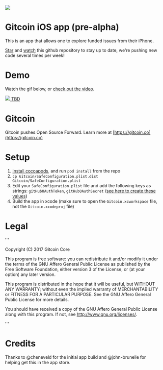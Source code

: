 <img src='https://d3vv6lp55qjaqc.cloudfront.net/items/263e3q1M2Y2r3L1X3c2y/helmet.png'/>

# Gitcoin iOS app (pre-alpha)

This is an app that allows one to explore funded issues from their iPhone.

[Star](https://github.com/gitcoinco/ios/stargazers) and [watch](https://github.com/gitcoinco/ios/watchers) this github repository to stay up to date, we're pushing new code several times per week!

# Demo

Watch the gif below, or <a href="https://TBD">check out the video</a>.

<a href="https://TBD">
<img src='img/demo.gif'/>
TBD
</a>

# Gitcoin

Gitcoin pushes Open Source Forward. Learn more at [https://gitcoin.co](https://gitcoin.co)

# Setup
1. [Install cocoapods](https://guides.cocoapods.org/using/getting-started.html), and run `pod install` from the repo
2. `cp Gitcoin/SafeConfiguration.plist.dist Gitcoin/SafeConfiguration.plist`
3. Edit your `SafeConfiguration.plist` file and add the following keys as strings: `gitHubOAuthToken`, `gitHubOAuthSecret` ([see here to create these values](https://github.com/settings/developers))
4. Build the app in xcode (make sure to open the `Gitcoin.xcworkspace` file, not the `Gitcoin.xcodeproj` file)

# Legal

'''

Copyright (C) 2017 Gitcoin Core 

This program is free software: you can redistribute it and/or modify
it under the terms of the GNU Affero General Public License as published
by the Free Software Foundation, either version 3 of the License, or
(at your option) any later version.

This program is distributed in the hope that it will be useful,
but WITHOUT ANY WARRANTY; without even the implied warranty of
MERCHANTABILITY or FITNESS FOR A PARTICULAR PURPOSE. See the
GNU Affero General Public License for more details.

You should have received a copy of the GNU Affero General Public License
along with this program. If not, see <http://www.gnu.org/licenses/>.


'''

# Credits

Thanks to @cheneveld for the initial app build and @john-brunelle for helping get this in the app store.




<!-- Google Analytics -->
<img src='https://ga-beacon.appspot.com/UA-102304388-1/gitcoinco/ios' style='width:1px; height:1px;' >




